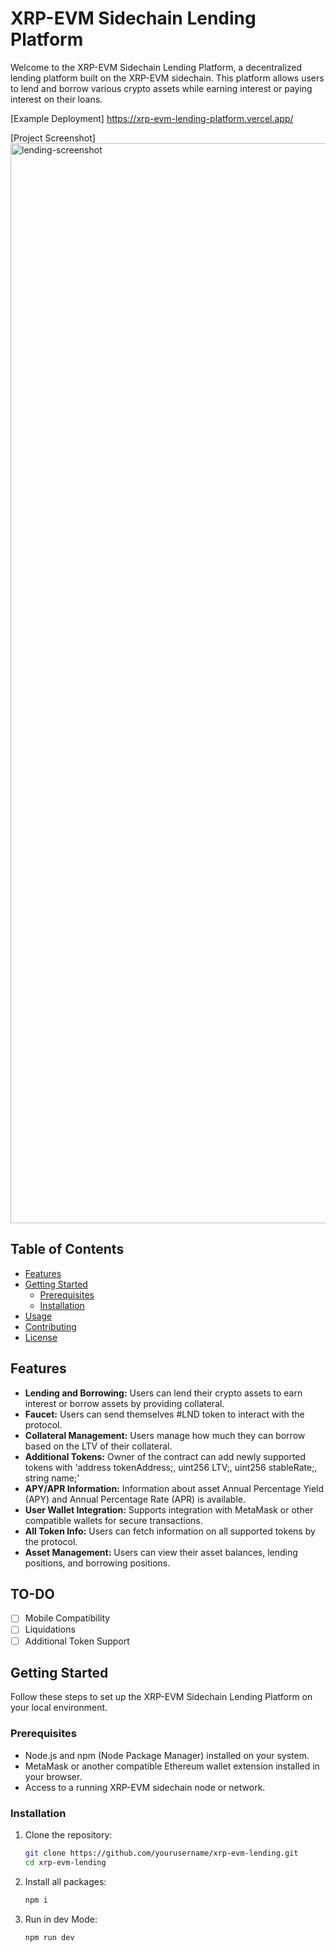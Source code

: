 # XRP-EVM Sidechain Lending Platform

Welcome to the XRP-EVM Sidechain Lending Platform, a decentralized lending platform built on the XRP-EVM sidechain. This platform allows users to lend and borrow various crypto assets while earning interest or paying interest on their loans.

[Example Deployment]
https://xrp-evm-lending-platform.vercel.app/

[Project Screenshot]
<img width="1728" alt="lending-screenshot" src="https://github.com/LJ-Solana/xrp-evm-lending/assets/111569336/1f2491e2-7502-4054-8202-d53ef5fd07ca">

## Table of Contents

- [Features](#features)
- [Getting Started](#getting-started)
  - [Prerequisites](#prerequisites)
  - [Installation](#installation)
- [Usage](#usage)
- [Contributing](#contributing)
- [License](#license)

## Features

- **Lending and Borrowing:** Users can lend their crypto assets to earn interest or borrow assets by providing collateral.
- **Faucet:** Users can send themselves #LND token to interact with the protocol.
- **Collateral Management:** Users manage how much they can borrow based on the LTV of their collateral.
- **Additional Tokens:** Owner of the contract can add newly supported tokens with 'address tokenAddress;, uint256 LTV;, uint256 stableRate;, string name;'
- **APY/APR Information:** Information about asset Annual Percentage Yield (APY) and Annual Percentage Rate (APR) is available.
- **User Wallet Integration:** Supports integration with MetaMask or other compatible wallets for secure transactions.
- **All Token Info:** Users can fetch information on all supported tokens by the protocol.
- **Asset Management:** Users can view their asset balances, lending positions, and borrowing positions.

## TO-DO
- [ ] Mobile Compatibility
- [ ] Liquidations
- [ ] Additional Token Support

## Getting Started

Follow these steps to set up the XRP-EVM Sidechain Lending Platform on your local environment.

### Prerequisites

- Node.js and npm (Node Package Manager) installed on your system.
- MetaMask or another compatible Ethereum wallet extension installed in your browser.
- Access to a running XRP-EVM sidechain node or network.

### Installation

1. Clone the repository:

   ```bash
   git clone https://github.com/yourusername/xrp-evm-lending.git
   cd xrp-evm-lending 

2. Install all packages:

     ```bash
   npm i 

2. Run in dev Mode:

     ```bash
   npm run dev 
